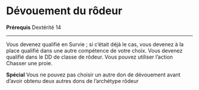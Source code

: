 # Dévouement du rôdeur

<p><strong>Prérequis</strong> Dextérité 14</p>
<hr>
<p>Vous devenez qualifié en Survie ; si c’était déjà le cas, vous devenez à la place qualifié dans une autre compétence de votre choix. Vous devenez qualifié dans le DD de classe de rôdeur. Vous pouvez utiliser l’action Chasser une proie.</p>
<p><strong>Spécial</strong>  Vous ne pouvez pas choisir un autre don de dévouement avant d’avoir obtenu deux autres dons de l’archétype rôdeur</p>